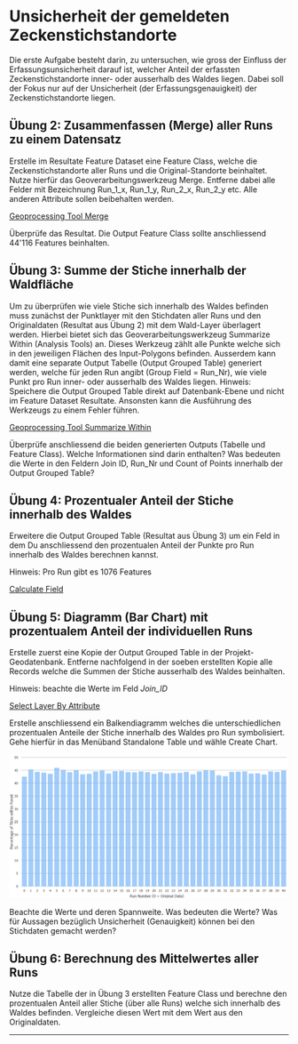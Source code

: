 # Unsicherheit der gemeldeten Zeckenstichstandorte

Die erste Aufgabe besteht darin, zu untersuchen, wie gross der Einfluss der Erfassungsunsicherheit darauf ist, welcher Anteil der erfassten Zeckenstichstandorte inner- oder ausserhalb des Waldes liegen. Dabei soll der Fokus nur auf der Unsicherheit (der Erfassungsgenauigkeit) der Zeckenstichstandorte liegen.  

## Übung 2: Zusammenfassen (Merge) aller Runs zu einem Datensatz

Erstelle im Resultate Feature Dataset eine Feature Class, welche die Zeckenstichstandorte aller Runs und die Original-Standorte beinhaltet. Nutze hierfür das Geoverarbeitungswerkzeug Merge. Entferne dabei alle Felder mit Bezeichnung Run_1_x, Run_1_y, Run_2_x, Run_2_y etc. Alle anderen Attribute sollen beibehalten werden.

[Geoprocessing Tool Merge](https://pro.arcgis.com/en/pro-app/tool-reference/data-management/merge.htm)

Überprüfe das Resultat. Die Output Feature Class sollte anschliessend 44'116 Features beinhalten.  

## Übung 3: Summe der Stiche innerhalb der Waldfläche

Um zu überprüfen wie viele Stiche sich innerhalb des Waldes befinden muss zunächst der Punktlayer mit den Stichdaten aller Runs und den Originaldaten (Resultat aus Übung 2) mit dem Wald-Layer überlagert werden. Hierbei bietet sich das Geoverarbeitungswerkzeug Summarize Within (Analysis Tools) an. Dieses Werkzeug zählt alle Punkte welche sich in den jeweiligen Flächen des Input-Polygons befinden. Ausserdem kann damit eine separate Output Tabelle (Output Grouped Table) generiert werden, welche für jeden Run angibt (Group Field = Run_Nr), wie viele Punkt pro Run inner- oder ausserhalb des Waldes liegen.
Hinweis: Speichere die Output Grouped Table direkt auf Datenbank-Ebene und nicht im Feature Dataset Resultate. Ansonsten kann die Ausführung des Werkzeugs zu einem Fehler führen.

[Geoprocessing Tool Summarize Within](https://pro.arcgis.com/en/pro-app/tool-reference/analysis/summarize-within.htm)

Überprüfe anschliessend die beiden generierten Outputs (Tabelle und Feature Class). Welche Informationen sind darin enthalten? Was bedeuten die Werte in den Feldern Join ID, Run_Nr und Count of Points innerhalb der Output Grouped Table?

## Übung 4: Prozentualer Anteil der Stiche innerhalb des Waldes

Erweitere die Output Grouped Table (Resultat aus Übung 3) um ein Feld in dem Du anschliessend den prozentualen Anteil der Punkte pro Run innerhalb des Waldes berechnen kannst. 

Hinweis: Pro Run gibt es 1076 Features 

[Calculate Field](https://pro.arcgis.com/en/pro-app/tool-reference/data-management/calculate-field.htm)


## Übung 5: Diagramm (Bar Chart) mit prozentualem Anteil der individuellen Runs

Erstelle zuerst eine Kopie der Output Grouped Table in der Projekt-Geodatenbank. Entferne nachfolgend in der soeben erstellten Kopie alle Records welche die Summen der Stiche ausserhalb des Waldes beinhalten. 

Hinweis: beachte die Werte im Feld *Join_ID*

[Select Layer By Attribute](https://pro.arcgis.com/en/pro-app/tool-reference/data-management/select-layer-by-attribute.htm)

Erstelle anschliessend ein Balkendiagramm welches die unterschiedlichen prozentualen Anteile der Stiche innerhalb des Waldes pro Run symbolisiert. Gehe hierfür in das Menüband Standalone Table und wähle Create Chart.  

![](figures/bar-chart.png)

Beachte die Werte und deren Spannweite. Was bedeuten die Werte? Was für Aussagen bezüglich Unsicherheit (Genauigkeit) können bei den Stichdaten gemacht werden?

## Übung 6: Berechnung des Mittelwertes aller Runs

Nutze die Tabelle der in Übung 3 erstellten Feature Class und berechne den prozentualen Anteil aller Stiche (über alle Runs) welche sich innerhalb des Waldes befinden. Vergleiche diesen Wert mit dem Wert aus den Originaldaten.
__________________________________________________________________________